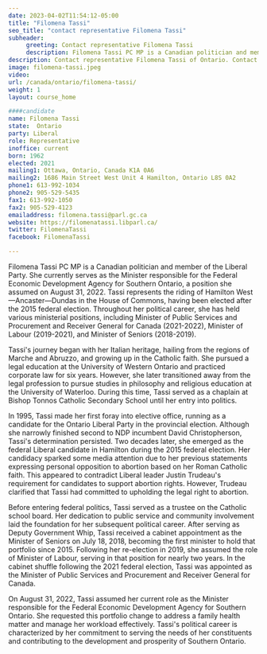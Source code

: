 ```yaml
---
date: 2023-04-02T11:54:12-05:00
title: "Filomena Tassi"
seo_title: "contact representative Filomena Tassi"
subheader:
     greeting: Contact representative Filomena Tassi
     description: Filomena Tassi PC MP is a Canadian politician and member of the Liberal Party.
description: Contact representative Filomena Tassi of Ontario. Contact information for Filomena Tassi includes email address, phone number, and mailing address.
image: filomena-tassi.jpeg
video:
url: /canada/ontario/filomena-tassi/
weight: 1
layout: course_home

####candidate
name: Filomena Tassi
state:	Ontario
party: Liberal
role: Representative
inoffice: current
born: 1962
elected: 2021
mailing1: Ottawa, Ontario, Canada K1A 0A6
mailing2: 1686 Main Street West Unit 4 Hamilton, Ontario L8S 0A2
phone1: 613-992-1034
phone2: 905-529-5435
fax1: 613-992-1050
fax2: 905-529-4123
emailaddress: filomena.tassi@parl.gc.ca
website: https://filomenatassi.libparl.ca/
twitter: FilomenaTassi
facebook: FilomenaTassi

---
```


Filomena Tassi PC MP is a Canadian politician and member of the Liberal Party. She currently serves as the Minister responsible for the Federal Economic Development Agency for Southern Ontario, a position she assumed on August 31, 2022. Tassi represents the riding of Hamilton West—Ancaster—Dundas in the House of Commons, having been elected after the 2015 federal election. Throughout her political career, she has held various ministerial positions, including Minister of Public Services and Procurement and Receiver General for Canada (2021-2022), Minister of Labour (2019-2021), and Minister of Seniors (2018-2019).

Tassi's journey began with her Italian heritage, hailing from the regions of Marche and Abruzzo, and growing up in the Catholic faith. She pursued a legal education at the University of Western Ontario and practiced corporate law for six years. However, she later transitioned away from the legal profession to pursue studies in philosophy and religious education at the University of Waterloo. During this time, Tassi served as a chaplain at Bishop Tonnos Catholic Secondary School until her entry into politics.

In 1995, Tassi made her first foray into elective office, running as a candidate for the Ontario Liberal Party in the provincial election. Although she narrowly finished second to NDP incumbent David Christopherson, Tassi's determination persisted. Two decades later, she emerged as the federal Liberal candidate in Hamilton during the 2015 federal election. Her candidacy sparked some media attention due to her previous statements expressing personal opposition to abortion based on her Roman Catholic faith. This appeared to contradict Liberal leader Justin Trudeau's requirement for candidates to support abortion rights. However, Trudeau clarified that Tassi had committed to upholding the legal right to abortion.

Before entering federal politics, Tassi served as a trustee on the Catholic school board. Her dedication to public service and community involvement laid the foundation for her subsequent political career. After serving as Deputy Government Whip, Tassi received a cabinet appointment as the Minister of Seniors on July 18, 2018, becoming the first minister to hold that portfolio since 2015. Following her re-election in 2019, she assumed the role of Minister of Labour, serving in that position for nearly two years. In the cabinet shuffle following the 2021 federal election, Tassi was appointed as the Minister of Public Services and Procurement and Receiver General for Canada.

On August 31, 2022, Tassi assumed her current role as the Minister responsible for the Federal Economic Development Agency for Southern Ontario. She requested this portfolio change to address a family health matter and manage her workload effectively. Tassi's political career is characterized by her commitment to serving the needs of her constituents and contributing to the development and prosperity of Southern Ontario.
